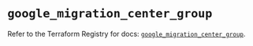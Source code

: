 # `google_migration_center_group`

Refer to the Terraform Registry for docs: [`google_migration_center_group`](https://registry.terraform.io/providers/hashicorp/google-beta/6.49.3/docs/resources/google_migration_center_group).

